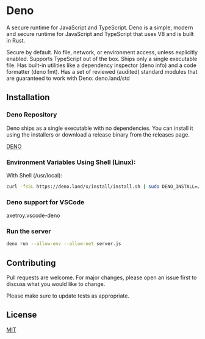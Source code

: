 # Deno

A secure runtime for JavaScript and TypeScript.
Deno is a simple, modern and secure runtime for JavaScript and TypeScript that uses V8 and is built in Rust.

Secure by default. No file, network, or environment access, unless explicitly enabled.
Supports TypeScript out of the box.
Ships only a single executable file.
Has built-in utilities like a dependency inspector (deno info) and a code formatter (deno fmt).
Has a set of reviewed (audited) standard modules that are guaranteed to work with Deno: deno.land/std

## Installation

### Deno Repository

Deno ships as a single executable with no dependencies. You can install it using the installers or download a release binary from the releases page.

[DENO](https://github.com/denoland/deno_install)

### Environment Variables Using Shell (Linux):

With Shell (/usr/local):

```bash
curl -fsSL https://deno.land/x/install/install.sh | sudo DENO_INSTALL=/usr/local sh
```

### Deno support for VSCode

axetroy.vscode-deno

### Run the server

```bash
deno run --allow-env --allow-net server.js
```

## Contributing

Pull requests are welcome. For major changes, please open an issue first to discuss what you would like to change.

Please make sure to update tests as appropriate.

## License

[MIT](https://choosealicense.com/licenses/mit/)
